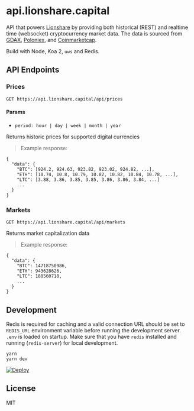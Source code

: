 # api.lionshare.capital

API that powers [Lionshare](https://lionshare.capital) by providing both historical (REST)
and realtime time (websocket) cryptocurrency market data. The data is sourced
from [GDAX](https://gdax.com), [Poloniex](https://poloniex.com/), and
[Coinmarketcap](https://coinmarketcap.com/).

Build with Node, Koa 2, `uws` and Redis.

## API Endpoints

### Prices 

`GET https://api.lionshare.capital/api/prices`

#### Params

- `period: hour | day | week | month | year`

Returns historic prices for supported digital currencies

> Example response:

```
{
  "data": {
    "BTC": [924.2, 924.63, 923.82, 923.02, 924.82, ...],
    "ETH": [10.74, 10.8, 10.79, 10.82, 10.82, 10.84, 10.78, ...],
    "LTC": [3.88, 3.86, 3.85, 3.85, 3.86, 3.86, 3.84, ...]
    ...
  }
}
```


### Markets

`GET https://api.lionshare.capital/api/markets`

Returns market capitalization data

> Example response:

```
{
  "data": {
    "BTC": 14718750986, 
    "ETH": 943628626,
    "LTC": 188560718,
    ...
  }
}

```

## Development

Redis is required for caching and a valid connection URL should be set to `REDIS_URL`
environment variable before running the development server. `.env` is loaded on
startup. Make sure that you have `redis` installed and running (`redis-server`)
for local development.

```
yarn
yarn dev
```


[![Deploy](https://www.herokucdn.com/deploy/button.svg)](https://heroku.com/deploy?template=https://github.com/lionsharecapital/lionshare-api)

## License

MIT

